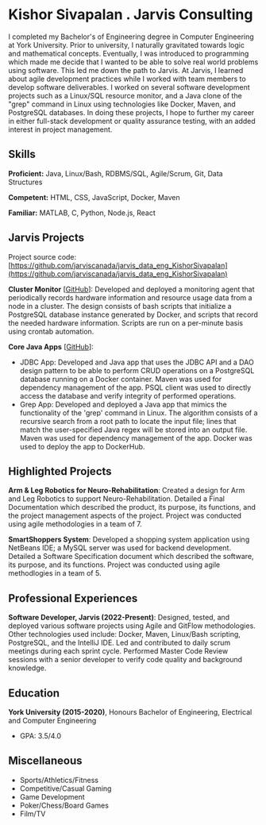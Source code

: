 # Kishor Sivapalan . Jarvis Consulting

I completed my Bachelor's of Engineering degree in Computer Engineering at York University. Prior to university, I naturally gravitated towards logic and mathematical concepts. Eventually, I was introduced to programming which made me decide that I wanted to be able to solve real world problems using software. This led me down the path to Jarvis. At Jarvis, I learned about agile development practices while I worked with team members to develop software deliverables. I worked on several software development projects such as a Linux/SQL resource monitor, and a Java clone of the "grep" command in Linux using technologies like Docker, Maven, and PostgreSQL databases. In doing these projects, I hope to further my career in either full-stack development or quality assurance testing, with an added interest in project management.

## Skills

**Proficient:** Java, Linux/Bash, RDBMS/SQL, Agile/Scrum, Git, Data Structures

**Competent:** HTML, CSS, JavaScript, Docker, Maven

**Familiar:** MATLAB, C, Python, Node.js, React

## Jarvis Projects

Project source code: [https://github.com/jarviscanada/jarvis_data_eng_KishorSivapalan](https://github.com/jarviscanada/jarvis_data_eng_KishorSivapalan)


**Cluster Monitor** [[GitHub](https://github.com/jarviscanada/jarvis_data_eng_KishorSivapalan/tree/master/linux_sql)]: Developed and deployed a monitoring agent that periodically records hardware information and resource usage data from a node in a cluster. The design consists of bash scripts that initialize a PostgreSQL database instance generated by Docker, and scripts that record the needed hardware information. Scripts are run on a per-minute basis using crontab automation.

**Core Java Apps** [[GitHub](https://github.com/jarviscanada/jarvis_data_eng_KishorSivapalan/tree/master/core_java)]:
      
  - JDBC App: Developed and Java app that uses the JDBC API and a DAO design pattern to be able to perform CRUD operations on a PostgreSQL database running on a Docker container. Maven was used for dependency management of the app. PSQL client was used to directly access the database and verify integrity of performed operations.
  - Grep App: Developed and deployed a Java app that mimics the functionality of the 'grep' command in Linux. The algorithm consists of a recursive search from a root path to locate the input file; lines that match the user-specified Java regex will be stored into an output file. Maven was used for dependency management of the app. Docker was used to deploy the app to DockerHub.


## Highlighted Projects
**Arm & Leg Robotics for Neuro-Rehabilitation**: Created a design for Arm and Leg Robotics to support Neuro-Rehabilitation. Detailed a Final Documentation which described the product, its purpose, its functions, and the project management aspects of the project. Project was conducted using agile methodologies in a team of 7.

**SmartShoppers System**: Developed a shopping system application using NetBeans IDE; a MySQL server was used for backend development. Detailed a Software Specification document which described the software, its purpose, and its functions. Project was conducted using agile methodlogies in a team of 5.


## Professional Experiences

**Software Developer, Jarvis (2022-Present)**: Designed, tested, and deployed various software projects using Agile and GitFlow methodologies. Other technologies used include: Docker, Maven, Linux/Bash scripting, PostgreSQL, and the IntelliJ IDE. Led and contributed to daily scrum meetings during each sprint cycle. Performed Master Code Review sessions with a senior developer to verify code quality and background knowledge.


## Education
**York University (2015-2020)**, Honours Bachelor of Engineering, Electrical and Computer Engineering
- GPA: 3.5/4.0


## Miscellaneous
- Sports/Athletics/Fitness
- Competitive/Casual Gaming
- Game Development
- Poker/Chess/Board Games
- Film/TV
